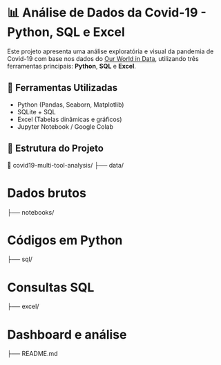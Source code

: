 # 📊 Análise de Dados da Covid-19 - Python, SQL e Excel

Este projeto apresenta uma análise exploratória e visual da pandemia de Covid-19 com base nos dados do [Our World in Data](https://ourworldindata.org/covid-deaths), utilizando três ferramentas principais: **Python**, **SQL** e **Excel**.

## 🧰 Ferramentas Utilizadas
- Python (Pandas, Seaborn, Matplotlib)
- SQLite + SQL
- Excel (Tabelas dinâmicas e gráficos)
- Jupyter Notebook / Google Colab

## 📂 Estrutura do Projeto
📁 covid19-multi-tool-analysis/
├── data/ 
# Dados brutos 
├── notebooks/ 
# Códigos em Python 
├── sql/ 
# Consultas SQL 
├── excel/ 
# Dashboard e análise 
├── README.md

